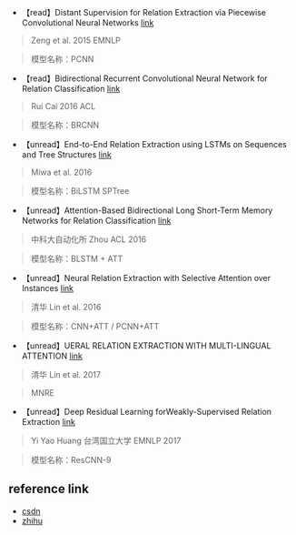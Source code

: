 + 【read】Distant Supervision for Relation Extraction via Piecewise Convolutional Neural Networks 
[link](http://aclweb.org/anthology/D/D15/D15-1203.pdf)
>Zeng et al. 2015 EMNLP

>模型名称：PCNN
+ 【read】Bidirectional Recurrent Convolutional Neural Network for Relation Classification
[link](http://www.aclweb.org/anthology/P/P16/P16-1072.pdf)
>Rui Cai 2016 ACL

>模型名称：BRCNN
+ 【unread】End-to-End Relation Extraction using LSTMs on Sequences and Tree Structures
[link](http://www.aclweb.org/anthology/P/P16/P16-1105.pdf)
>Miwa et al. 2016

>模型名称：BiLSTM SPTree
+ 【unread】Attention-Based Bidirectional Long Short-Term Memory Networks for Relation Classification
[link](http://www.aclweb.org/anthology/P16-2034)
>中科大自动化所 Zhou ACL 2016

>模型名称：BLSTM + ATT
+ 【unread】Neural Relation Extraction with Selective Attention over Instances
[link](http://www.aclweb.org/anthology/P16-1200)
>清华 Lin et al. 2016

>模型名称：CNN+ATT / PCNN+ATT
+ 【unread】UERAL RELATION EXTRACTION WITH MULTI-LINGUAL ATTENTION
[link]()
>清华 Lin et al. 2017

>MNRE
+ 【unread】Deep Residual Learning forWeakly-Supervised Relation Extraction
[link]()
>Yi Yao Huang 台湾国立大学 EMNLP 2017 

>模型名称：ResCNN-9

## reference link
+ [csdn](https://blog.csdn.net/yuxuan_hulu/article/details/82783810)
+ [zhihu](https://zhuanlan.zhihu.com/p/29970617)

